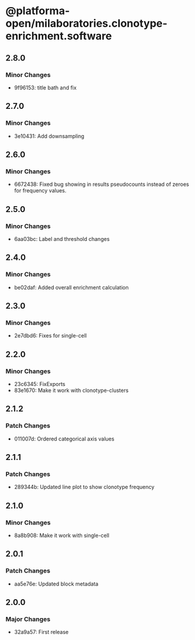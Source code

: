 # @platforma-open/milaboratories.clonotype-enrichment.software

## 2.8.0

### Minor Changes

- 9f96153: title bath and fix

## 2.7.0

### Minor Changes

- 3e10431: Add downsampling

## 2.6.0

### Minor Changes

- 6672438: Fixed bug showing in results pseudocounts instead of zeroes for frequency values.

## 2.5.0

### Minor Changes

- 6aa03bc: Label and threshold changes

## 2.4.0

### Minor Changes

- be02daf: Added overall enrichment calculation

## 2.3.0

### Minor Changes

- 2e7dbd6: Fixes for single-cell

## 2.2.0

### Minor Changes

- 23c6345: FixExports
- 83e1670: Make it work with clonotype-clusters

## 2.1.2

### Patch Changes

- 011007d: Ordered categorical axis values

## 2.1.1

### Patch Changes

- 289344b: Updated line plot to show clonotype frequency

## 2.1.0

### Minor Changes

- 8a8b908: Make it work with single-cell

## 2.0.1

### Patch Changes

- aa5e76e: Updated block metadata

## 2.0.0

### Major Changes

- 32a9a57: First release
